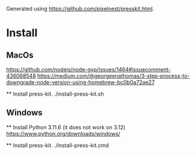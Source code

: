 Generated using https://github.com/pixelnest/presskit.html.

# Install
## MacOs
https://github.com/nodejs/node-gyp/issues/1464#issuecomment-436068548
https://medium.com/@georgeenathomas/3-step-process-to-downgrade-node-version-using-homebrew-bc0b0a72ae27

** Install press-kit.
./install-press-kit.sh

## Windows
** Install Python 3.11.6 (it does not work on 3.12)
https://www.python.org/downloads/windows/

** Install press-kit.
./install-press-kit.cmd